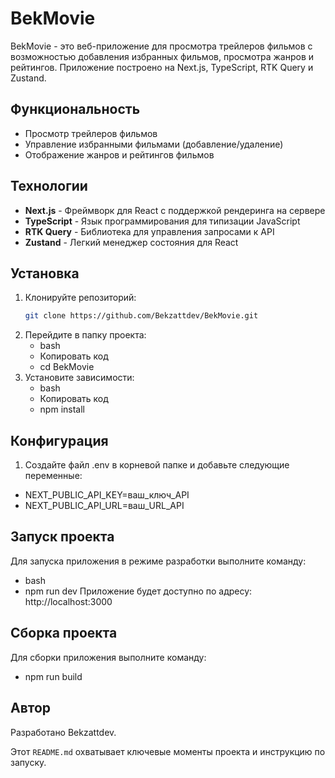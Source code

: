 # BekMovie

BekMovie - это веб-приложение для просмотра трейлеров фильмов с возможностью добавления избранных фильмов, просмотра жанров и рейтингов. Приложение построено на Next.js, TypeScript, RTK Query и Zustand.

## Функциональность

- Просмотр трейлеров фильмов
- Управление избранными фильмами (добавление/удаление)
- Отображение жанров и рейтингов фильмов

## Технологии

- **Next.js** - Фреймворк для React с поддержкой рендеринга на сервере
- **TypeScript** - Язык программирования для типизации JavaScript
- **RTK Query** - Библиотека для управления запросами к API
- **Zustand** - Легкий менеджер состояния для React

## Установка

1. Клонируйте репозиторий:
   ```bash
   git clone https://github.com/Bekzattdev/BekMovie.git
2. Перейдите в папку проекта:
   - bash
   - Копировать код
   - cd BekMovie
3. Установите зависимости:
   - bash
   - Копировать код
   - npm install
  
## Конфигурация

1. Создайте файл .env в корневой папке и добавьте следующие переменные:

- NEXT_PUBLIC_API_KEY=ваш_ключ_API
- NEXT_PUBLIC_API_URL=ваш_URL_API

## Запуск проекта

Для запуска приложения в режиме разработки выполните команду:
   - bash
   - npm run dev
Приложение будет доступно по адресу: http://localhost:3000

## Сборка проекта

Для сборки приложения выполните команду:
- npm run build

## Автор
Разработано Bekzattdev.

Этот `README.md` охватывает ключевые моменты проекта и инструкцию по запуску.
